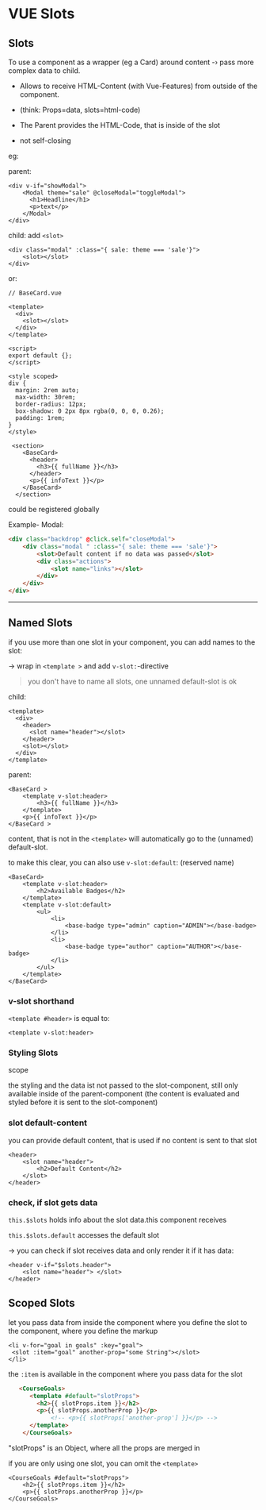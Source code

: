 # VUE Slots

## Slots

To use a component as a wrapper (eg a Card) around content -› pass more complex data to child.

- Allows to receive HTML-Content (with Vue-Features) from outside of the component.

- (think: Props=data, slots=html-code)

- The Parent provides the HTML-Code, that is inside of the slot
- not self-closing

eg:

parent:

```vue
<div v-if="showModal">
    <Modal theme="sale" @closeModal="toggleModal">
      <h1>Headline</h1>
      <p>text</p>
    </Modal>
</div>
```

child: add `<slot>`

```vue
<div class="modal" :class="{ sale: theme === 'sale'}">
	<slot></slot>
</div>
```

or:

```vue
// BaseCard.vue

<template>
  <div>
    <slot></slot>
  </div>
</template>

<script>
export default {};
</script>

<style scoped>
div {
  margin: 2rem auto;
  max-width: 30rem;
  border-radius: 12px;
  box-shadow: 0 2px 8px rgba(0, 0, 0, 0.26);
  padding: 1rem;
}
</style>
```

```vue
 <section>
    <BaseCard>
      <header>
        <h3>{{ fullName }}</h3>
      </header>
      <p>{{ infoText }}</p>
    </BaseCard>
  </section>
```

could be registered globally

Example- Modal:

```html
<div class="backdrop" @click.self="closeModal">
    <div class="modal " :class="{ sale: theme === 'sale'}">
        <slot>Default content if no data was passed</slot>
        <div class="actions">
            <slot name="links"></slot>
        </div>
    </div>
</div>
```



------

## Named Slots

if you use more than one slot in your component, you can add names to the slot:

-> wrap in `<template >` and add `v-slot:`-directive

> you don't have to name all slots, one unnamed default-slot is ok

child:

```vue
<template>
  <div>
    <header>
      <slot name="header"></slot>  
    </header>
    <slot></slot>
  </div>
</template>
```

parent:

```vue
<BaseCard >
	<template v-slot:header>
		<h3>{{ fullName }}</h3>
	</template>
	<p>{{ infoText }}</p>
</BaseCard >
```

content, that is not in the `<template>` will automatically go to the (unnamed) default-slot.

to make this clear, you can also use `v-slot:default`: (reserved name)

```vue
<BaseCard>
	<template v-slot:header>
		<h2>Available Badges</h2>
	</template>
	<template v-slot:default>
		<ul>
			<li>
				<base-badge type="admin" caption="ADMIN"></base-badge>
			</li>
			<li>
				<base-badge type="author" caption="AUTHOR"></base-badge>
			</li>
		</ul>
	</template>
</BaseCard>
```

### v-slot shorthand ###

`<template #header>` is equal to:

`<template v-slot:header>`



### Styling Slots

scope

the styling and the data ist not passed to the slot-component, still only available inside of the parent-component (the content is evaluated and styled before it is sent to the slot-component)

### slot default-content

you can provide default content, that is used if no content is sent to that slot

```vue
<header>
	<slot name="header">
		<h2>Default Content</h2>
	</slot>
</header>
```

### check, if slot gets data

`this.$slots` holds info about the slot data.this component receives 

`this.$slots.default` accesses the default slot



-> you can check if slot receives data and only render it if it has data:

```vue
<header v-if="$slots.header">
	<slot name="header"> </slot>
</header>
```

## Scoped Slots

let you pass data from inside the component where you define the slot to the component, where you define the markup

```vue
<li v-for="goal in goals" :key="goal">
 <slot :item="goal" another-prop="some String"></slot>
</li>
```

 the `:item` is available in the component where you pass data for the slot 

```html
   <CourseGoals>
      <template #default="slotProps">
        <h2>{{ slotProps.item }}</h2>
        <p>{{ slotProps.anotherProp }}</p>
  			<!-- <p>{{ slotProps['another-prop'] }}</p> -->
      </template>
    </CourseGoals>
```

"slotProps" is an Object, where all the props are merged in

 

if you are only using one slot, you can omit the `<template>`

```vue
<CourseGoals #default="slotProps">
	<h2>{{ slotProps.item }}</h2>
	<p>{{ slotProps.anotherProp }}</p>
</CourseGoals>
```

